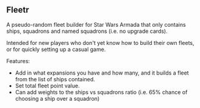 ## Fleetr

A pseudo-random fleet builder for Star Wars Armada that only contains ships, squadrons and named squadrons (i.e. no upgrade cards).

Intended for new players who don't yet know how to build their own fleets, or for quickly setting up a casual game.

Features:

* Add in what expansions you have and how many, and it builds a fleet from the list of ships contained.
* Set total fleet point value.
* Can add weights to the ships vs squadrons ratio (i.e. 65% chance of choosing a ship over a squadron)

